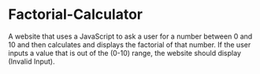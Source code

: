 # Factorial-Calculator
 A website that uses a JavaScript to ask a user for a number between 0 and 10 and then calculates and displays the factorial of that number. If the user inputs a value that is out of the (0-10) range, the website should display (Invalid Input).
